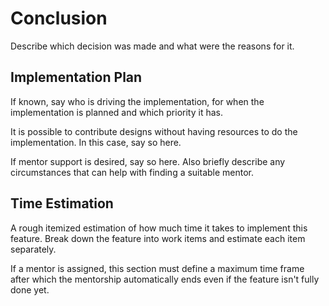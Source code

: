 # Conclusion

Describe which decision was made and what were the reasons for it.

## <a id="implementation-plan"> Implementation Plan

If known, say who is driving the implementation, for when the
implementation is planned and which priority it has.

It is possible to contribute designs without having resources to do the
implementation. In this case, say so here.

If mentor support is desired, say so here. Also briefly describe any
circumstances that can help with finding a suitable mentor.

## <a id="time-estimation"> Time Estimation

A rough itemized estimation of how much time it takes to implement this
feature. Break down the feature into work items and estimate each item
separately.

If a mentor is assigned, this section must define a maximum time frame
after which the mentorship automatically ends even if the feature isn't
fully done yet.
